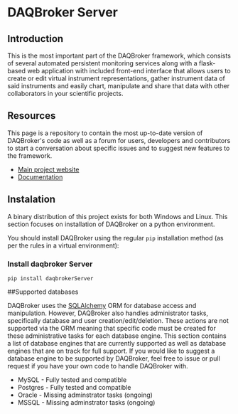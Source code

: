 # DAQBroker Server

## Introduction

This is the most important part of the DAQBroker framework, which consists of several automated persistent monitoring services along with a flask-based web application with included front-end interface that allows users to create or edit virtual instrument representations, gather instrument data of said instruments and easily chart, manipulate and share that data with other collaborators in your scientific projects.

## Resources

This page is a repository to contain the most up-to-date version of DAQBroker's code as well as a forum for users, developers and contributors to start a conversation about specific issues and to suggest new features to the framework.

* [Main project website](https://daqbroker.com)
* [Documentation](https://daqbroker.com/documentation)

## Instalation

A binary distribution of this project exists for both Windows and Linux. This section focuses on installation of DAQBroker on a python environment.

You should install DAQBroker using the regular `pip` installation method (as per the rules in a virtual environment):

### Install daqbroker Server

```
pip install daqbrokerServer
```

##Supported databases

DAQBroker uses the [SQLAlchemy](https://www.sqlalchemy.org/) ORM for database access and manipulation. However, DAQBroker also handles administrator tasks, specifically database and user creation/edit/deletion. These actions are not supported via the ORM meaning that specific code must be created for these administrative tasks for each database engine. This section contains a list of database engines that are currently supported as well as database engines that are on track for full support. If you would like to suggest a database engine to be supported by DAQBroker, feel free to issue or pull request if you have your own code to handle DAQBroker with.

* MySQL - Fully tested and compatible
* Postgres - Fully tested and compatible
* Oracle - Missing adminstrator tasks (ongoing)
* MSSQL - Missing adminstrator tasks (ongoing)